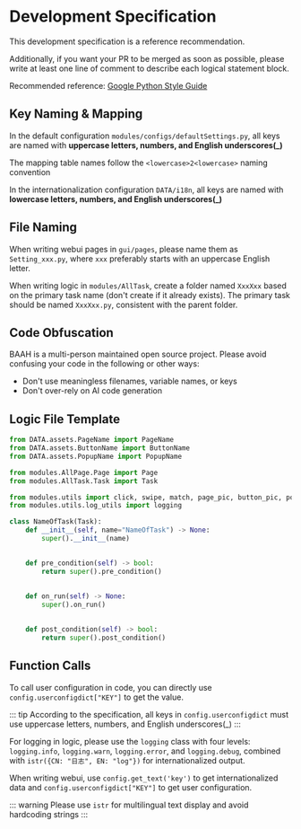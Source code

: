 <LanguageWarn/>

# Development Specification

This development specification is a reference recommendation.

Additionally, if you want your PR to be merged as soon as possible, please write at least one line of comment to describe each logical statement block.

Recommended reference: [Google Python Style Guide](https://google.github.io/styleguide/pyguide.html)

## Key Naming & Mapping

In the default configuration `modules/configs/defaultSettings.py`, all keys are named with **uppercase letters, numbers, and English underscores(_)**

The mapping table names follow the `<lowercase>2<lowercase>` naming convention

In the internationalization configuration `DATA/i18n`, all keys are named with **lowercase letters, numbers, and English underscores(_)**

## File Naming

When writing webui pages in `gui/pages`, please name them as `Setting_xxx.py`, where `xxx` preferably starts with an uppercase English letter.

When writing logic in `modules/AllTask`, create a folder named `XxxXxx` based on the primary task name (don't create if it already exists). The primary task should be named `XxxXxx.py`, consistent with the parent folder.

## Code Obfuscation

BAAH is a multi-person maintained open source project. Please avoid confusing your code in the following or other ways:
 - Don't use meaningless filenames, variable names, or keys
 - Don't over-rely on AI code generation

## Logic File Template

``` python
from DATA.assets.PageName import PageName
from DATA.assets.ButtonName import ButtonName
from DATA.assets.PopupName import PopupName

from modules.AllPage.Page import Page
from modules.AllTask.Task import Task

from modules.utils import click, swipe, match, page_pic, button_pic, popup_pic, sleep, ocr_area, config, screenshot, match_pixel, istr, CN, EN, JP
from modules.utils.log_utils import logging

class NameOfTask(Task):
    def __init__(self, name="NameOfTask") -> None:
        super().__init__(name)

     
    def pre_condition(self) -> bool:
        return super().pre_condition()
    
     
    def on_run(self) -> None:
        super().on_run()

     
    def post_condition(self) -> bool:
        return super().post_condition()
```
## Function Calls

To call user configuration in code, you can directly use `config.userconfigdict["KEY"]` to get the value.

::: tip
According to the specification, all keys in `config.userconfigdict` must use uppercase letters, numbers, and English underscores(_)
:::

For logging in logic, please use the `logging` class with four levels: `logging.info`, `logging.warn`, `logging.error`, and `logging.debug`, combined with `istr({CN: "日志", EN: "log"})` for internationalized output.

When writing webui, use `config.get_text('key')` to get internationalized data and `config.userconfigdict["KEY"]` to get user configuration.

::: warning
Please use `istr` for multilingual text display and avoid hardcoding strings
:::

